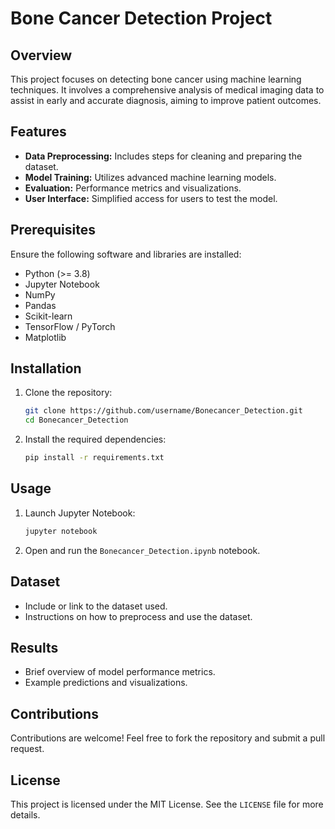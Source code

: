 # Bone Cancer Detection Project

## Overview
This project focuses on detecting bone cancer using machine learning techniques. It involves a comprehensive analysis of medical imaging data to assist in early and accurate diagnosis, aiming to improve patient outcomes.

## Features
- **Data Preprocessing:** Includes steps for cleaning and preparing the dataset.
- **Model Training:** Utilizes advanced machine learning models.
- **Evaluation:** Performance metrics and visualizations.
- **User Interface:** Simplified access for users to test the model.

## Prerequisites
Ensure the following software and libraries are installed:
- Python (>= 3.8)
- Jupyter Notebook
- NumPy
- Pandas
- Scikit-learn
- TensorFlow / PyTorch
- Matplotlib

## Installation
1. Clone the repository:
   ```bash
   git clone https://github.com/username/Bonecancer_Detection.git
   cd Bonecancer_Detection
   ```
2. Install the required dependencies:
   ```bash
   pip install -r requirements.txt
   ```

## Usage
1. Launch Jupyter Notebook:
   ```bash
   jupyter notebook
   ```
2. Open and run the `Bonecancer_Detection.ipynb` notebook.

## Dataset
- Include or link to the dataset used.
- Instructions on how to preprocess and use the dataset.

## Results
- Brief overview of model performance metrics.
- Example predictions and visualizations.

## Contributions
Contributions are welcome! Feel free to fork the repository and submit a pull request.

## License
This project is licensed under the MIT License. See the `LICENSE` file for more details.



